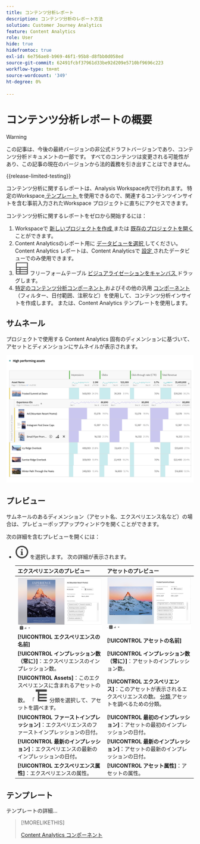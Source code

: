 ```yaml
---
title: コンテンツ分析レポート
description: コンテンツ分析のレポート方法
solution: Customer Journey Analytics
feature: Content Analytics
role: User
hide: true
hidefromtoc: true
exl-id: 6e756ae8-b969-46f1-95b8-d8fbb0d058ed
source-git-commit: 62491fcbf37961d33be92d209e5710bf9696c223
workflow-type: tm+mt
source-wordcount: '349'
ht-degree: 0%

---
```


# コンテンツ分析レポートの概要

>[!WARNING]
>
>この記事は、今後の最終バージョンの非公式ドラフトバージョンであり、コンテンツ分析ドキュメントの一部です。 すべてのコンテンツは変更される可能性があり、この記事の現在のバージョンから法的義務を引き出すことはできません。
>

{{release-limited-testing}}

コンテンツ分析に関するレポートは、Analysis Workspace内で行われます。 特定のWorkspace[ テンプレート ](#template) を使用できるので、関連するコンテンツインサイトを含む事前入力されたWorkspace プロジェクトに直ちにアクセスできます。

コンテンツ分析に関するレポートをゼロから開始するには：

1. Workspaceで [ 新しいプロジェクトを作成 ](/help/analysis-workspace/build-workspace-project/create-projects.md) または [ 既存のプロジェクトを開く ](/help/analysis-workspace/build-workspace-project/open-projects.md) ことができます。
1. Content Analyticsのレポート用に [ データビューを選択 ](/help/analysis-workspace/c-panels/panels.md#data-view) してください。 Content Analytics レポートは、Content Analyticsで [ 設定 ](/help/content-analytics/config/configuration.md) されたデータビューでのみ使用できます。
1. ![ テーブル ](/help/assets/icons/Table.svg) フリーフォームテーブル [ ビジュアライゼーションをキャンバス ](/help/analysis-workspace/visualizations/freeform-table/freeform-table.md) ドラッグします。
1. [ 特定のコンテンツ分析コンポーネント ](components.md) およびその他の汎用 [ コンポーネント ](/help/components/overview.md) （フィルター、日付範囲、注釈など）を使用して、コンテンツ分析インサイトを作成します。 または、Content Analytics テンプレートを使用します。

## サムネール

プロジェクトで使用する Content Analytics 固有のディメンションに基づいて、アセットとディメンションにサムネイルが表示されます。

![Content Analytics のサムネール ](../assets/aca-thumbnails.png)

## プレビュー

サムネールのあるディメンション（アセット名、エクスペリエンス名など）の場合は、プレビューポップアップウィンドウを開くことができます。

次の詳細を含むプレビューを開くには：

* ![InfoOutline](/help/assets/icons/InfoOutline.svg) を選択します。 次の詳細が表示されます。

  | エクスペリエンスのプレビュー | アセットのプレビュー |
  |---|---|
  | ![Content Analytics エクスペリエンスのプレビュー ](../assets/aca-experience-preview.png) | ![Content Analytics アセットのプレビュー ](../assets/aca-asset-preview.png) |
  | **[!UICONTROL エクスペリエンスの名前]** | **[!UICONTROL アセットの名前]** |
  | **[!UICONTROL インプレッション数（常に）]**：エクスペリエンスのインプレッション数。 | **[!UICONTROL インプレッション数（常に）]**：アセットのインプレッション数。 |
  | **[!UICONTROL Assets]**：このエクスペリエンスに含まれるアセットの数。 「![ 分類 ](/help/assets/icons/Breakdown.svg) 分類を選択して、アセットを調べます。 | **[!UICONTROL エクスペリエンス]**：このアセットが表示されるエクスペリエンスの数。 [ 分類 ](/help/assets/icons/Breakdown.svg) アセットを調べるための分類。 |
  | **[!UICONTROL ファーストインプレッション]**：エクスペリエンスのファーストインプレッションの日付。 | **[!UICONTROL 最初のインプレッション]**：アセットの最初のインプレッションの日付。 |
  | **[!UICONTROL 最新のインプレッション]**：エクスペリエンスの最新のインプレッションの日付。 | **[!UICONTROL 最新のインプレッション]**：アセットの最新のインプレッションの日付。 |
  | **[!UICONTROL エクスペリエンス属性]**：エクスペリエンスの属性。 | **[!UICONTROL アセット属性]**：アセットの属性。 |


## テンプレート

テンプレートの詳細…


>[!MORELIKETHIS]
>
>[Content Analytics コンポーネント ](components.md)
>
